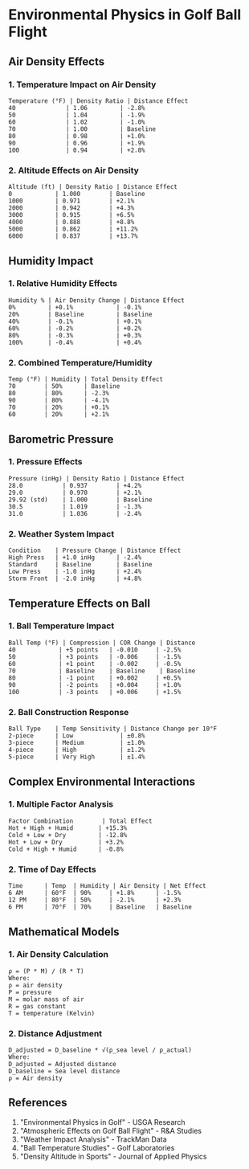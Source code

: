 # Environmental Physics in Golf Ball Flight

## Air Density Effects

### 1. Temperature Impact on Air Density
```
Temperature (°F) | Density Ratio | Distance Effect
40              | 1.06         | -2.8%
50              | 1.04         | -1.9%
60              | 1.02         | -1.0%
70              | 1.00         | Baseline
80              | 0.98         | +1.0%
90              | 0.96         | +1.9%
100             | 0.94         | +2.8%
```

### 2. Altitude Effects on Air Density
```
Altitude (ft) | Density Ratio | Distance Effect
0            | 1.000        | Baseline
1000         | 0.971        | +2.1%
2000         | 0.942        | +4.3%
3000         | 0.915        | +6.5%
4000         | 0.888        | +8.8%
5000         | 0.862        | +11.2%
6000         | 0.837        | +13.7%
```

## Humidity Impact

### 1. Relative Humidity Effects
```
Humidity % | Air Density Change | Distance Effect
0%         | +0.1%            | -0.1%
20%        | Baseline         | Baseline
40%        | -0.1%            | +0.1%
60%        | -0.2%            | +0.2%
80%        | -0.3%            | +0.3%
100%       | -0.4%            | +0.4%
```

### 2. Combined Temperature/Humidity
```
Temp (°F) | Humidity | Total Density Effect
70        | 50%      | Baseline
80        | 80%      | -2.3%
90        | 80%      | -4.1%
70        | 20%      | +0.1%
60        | 20%      | +2.1%
```

## Barometric Pressure

### 1. Pressure Effects
```
Pressure (inHg) | Density Ratio | Distance Effect
28.0           | 0.937        | +4.2%
29.0           | 0.970        | +2.1%
29.92 (std)    | 1.000        | Baseline
30.5           | 1.019        | -1.3%
31.0           | 1.036        | -2.4%
```

### 2. Weather System Impact
```
Condition    | Pressure Change | Distance Effect
High Press   | +1.0 inHg      | -2.4%
Standard     | Baseline       | Baseline
Low Press    | -1.0 inHg      | +2.4%
Storm Front  | -2.0 inHg      | +4.8%
```

## Temperature Effects on Ball

### 1. Ball Temperature Impact
```
Ball Temp (°F) | Compression | COR Change | Distance
40            | +5 points   | -0.010     | -2.5%
50            | +3 points   | -0.006     | -1.5%
60            | +1 point    | -0.002     | -0.5%
70            | Baseline    | Baseline    | Baseline
80            | -1 point    | +0.002     | +0.5%
90            | -2 points   | +0.004     | +1.0%
100           | -3 points   | +0.006     | +1.5%
```

### 2. Ball Construction Response
```
Ball Type    | Temp Sensitivity | Distance Change per 10°F
2-piece      | Low             | ±0.8%
3-piece      | Medium          | ±1.0%
4-piece      | High            | ±1.2%
5-piece      | Very High       | ±1.4%
```

## Complex Environmental Interactions

### 1. Multiple Factor Analysis
```
Factor Combination        | Total Effect
Hot + High + Humid       | +15.3%
Cold + Low + Dry         | -12.8%
Hot + Low + Dry          | +3.2%
Cold + High + Humid      | -0.8%
```

### 2. Time of Day Effects
```
Time      | Temp  | Humidity | Air Density | Net Effect
6 AM      | 60°F  | 90%     | +1.8%      | -1.5%
12 PM     | 80°F  | 50%     | -2.1%      | +2.3%
6 PM      | 70°F  | 70%     | Baseline   | Baseline
```

## Mathematical Models

### 1. Air Density Calculation
```
ρ = (P * M) / (R * T)
Where:
ρ = air density
P = pressure
M = molar mass of air
R = gas constant
T = temperature (Kelvin)
```

### 2. Distance Adjustment
```
D_adjusted = D_baseline * √(ρ_sea level / ρ_actual)
Where:
D_adjusted = Adjusted distance
D_baseline = Sea level distance
ρ = Air density
```

## References
1. "Environmental Physics in Golf" - USGA Research
2. "Atmospheric Effects on Golf Ball Flight" - R&A Studies
3. "Weather Impact Analysis" - TrackMan Data
4. "Ball Temperature Studies" - Golf Laboratories
5. "Density Altitude in Sports" - Journal of Applied Physics
